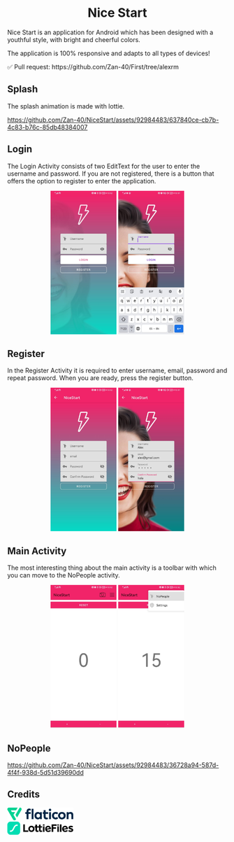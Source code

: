 <h1 align="center" color = "#DF367C">Nice Start</h1>
<p>Nice Start is an application for Android which has been designed with a youthful style, with bright and cheerful colors.</p>
<p>The application is 100% responsive and adapts to all types of devices!</p>
<p>✅ Pull request: https://github.com/Zan-40/First/tree/alexrm</p>


<h2 color = "#DF367C">Splash</h2>
<p>The splash animation is made with lottie.</p>

https://github.com/Zan-40/NiceStart/assets/92984483/637840ce-cb7b-4c83-b76c-85db48384007


<h2 color = "#DF367C">Login</h2>
<p>The Login Activity consists of two EditText for the user to enter the username and password.
If you are not registered, there is a button that offers the option to register to enter the application.</p>
<p align = "center">
  <img src = img/login.jpeg width = 30%>
  <img src = img/login-keyboard.jpeg width = 30%>
</p>
<h2 color = "#DF367C">Register</h2>
<p>In the Register Activity it is required to enter username, email, password and repeat password.
When you are ready, press the register button.</p>
<p align = "center">
  <img src = img/register.jpeg width = 30%>
  <img src = img/register-2.jpeg width = 30%>
</p>
<h2 color = "#DF367C">Main Activity</h2>
<p>The most interesting thing about the main activity is a toolbar with which you can move to the NoPeople activity.</p>
<p align = "center">
  <img src = img/main.jpeg width = 30%>
  <img src = img/selectnopeople.jpeg width = 30%>
</p>
<h2 color = "#DF367C">NoPeople</h2>




https://github.com/Zan-40/NiceStart/assets/92984483/36728a94-587d-4f4f-938d-5d51d39690dd


<h2 color = "#DF367C">Credits</h2>
<a href = "https://www.flaticon.com">
  <img src = img/flaticon.png width = 30%>
</a>
<br>
<a href = "https://lottiefiles.com/">
  <img src = img/lottie.svg width = 30%>
</a>



